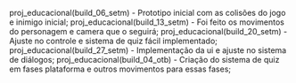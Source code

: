 proj_educacional(build_06_setm) - Prototipo inicial com as colisões do jogo e inimigo inicial;
proj_educacional(build_13_setm) - Foi feito os movimentos do personagem e camera que o seguirá; 
proj_educacional(build_20_setm) - Ajuste no controle e sistema de quiz fácil implementado;
proj_educacional(build_27_setm) - Implementação da ui e ajuste no sistema de diálogos;
proj_educacional(build_04_otb) - Criação do sistema de quiz em fases plataforma e outros movimentos para essas fases;
